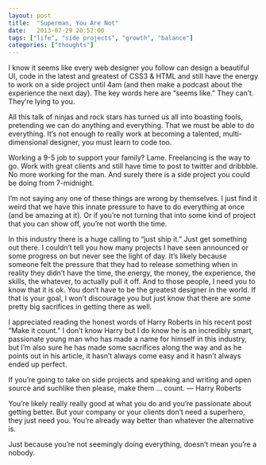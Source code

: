 ```yaml
---
layout: post
title:  "Superman, You Are Not"
date:   2013-07-29 20:52:00
tags: ["life", "side projects", "growth", "balance"]
categories: ["thoughts"]
---
```


I know it seems like every web designer you follow can design a beautiful UI, code in the latest and greatest of CSS3 & HTML and still have the energy to work on a side project until 4am (and then make a podcast about the experience the next day). The key words here are “seems like.” They can’t. They’re lying to you.

All this talk of ninjas and rock stars has turned us all into boasting fools, pretending we can do anything and everything. That we must be able to do everything. It’s not enough to really work at becoming a talented, multi-dimensional designer, you must learn to code too.

Working a 9-5 job to support your family? Lame. Freelancing is the way to go. Work with great clients and still have time to post to twitter and dribbble. No more working for the man. And surely there is a side project you could be doing from 7-midnight.

I’m not saying any one of these things are wrong by themselves. I just find it weird that we have this innate pressure to have to do everything at once (and be amazing at it). Or if you’re not turning that into some kind of project that you can show off, you’re not worth the time.

In this industry there is a huge calling to “just ship it.” Just get something out there. I couldn’t tell you how many projects I have seen announced or some progress on but never see the light of day. It’s likely because someone felt the pressure that they had to release something when in reality they didn’t have the time, the energy, the money, the experience, the skills, the whatever, to actually pull it off. And to those people, I need you to know that it is ok. You don’t have to be the greatest designer in the world. If that is your goal, I won’t discourage you but just know that there are some pretty big sacrifices in getting there as well.

I appreciated reading the honest words of Harry Roberts in his recent post “Make it count.” I don’t know Harry but I do know he is an incredibly smart, passionate young man who has made a name for himself in this industry, but I’m also sure he has made some sacrifices along the way and as he points out in his article, it hasn’t always come easy and it hasn’t always ended up perfect.

If you’re going to take on side projects and speaking and writing and open source and suchlike then please, make them … count.
— Harry Roberts

You’re likely really really good at what you do and you’re passionate about getting better. But your company or your clients don’t need a superhero, they just need you. You’re already way better than whatever the alternative is.

Just because you’re not seemingly doing everything, doesn’t mean you’re a nobody.